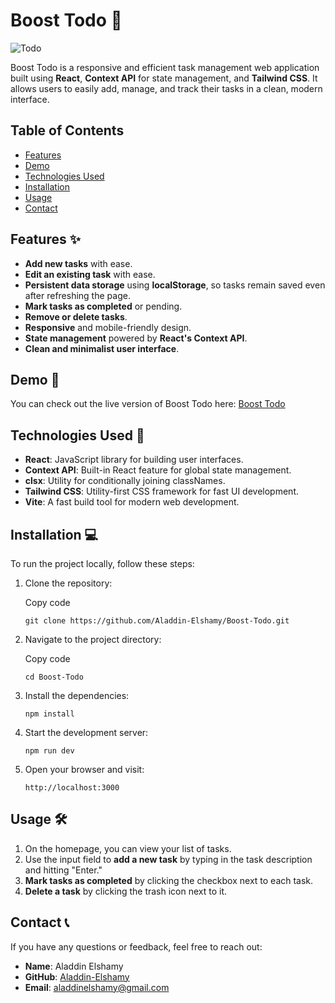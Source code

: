 Boost Todo 🚀
===============

![Todo](https://github.com/user-attachments/assets/1e5956cc-8cac-4b9b-87b0-c7bb098ebaa4)

Boost Todo is a responsive and efficient task management web application built using **React**, **Context API** for state management, and **Tailwind CSS**. It allows users to easily add, manage, and track their tasks in a clean, modern interface.

Table of Contents
-----------------

-   [Features](#features) 
-   [Demo](#demo) 
-   [Technologies Used](#technologies-used) 
-   [Installation](#installation) 
-   [Usage](#usage) 
-   [Contact](#contact) 

Features ✨
----------

-   **Add new tasks** with ease.
-   **Edit an existing task** with ease.
-   **Persistent data storage** using **localStorage**, so tasks remain saved even after refreshing the page.
-   **Mark tasks as completed** or pending.
-   **Remove or delete tasks**.
-   **Responsive** and mobile-friendly design.
-   **State management** powered by **React's Context API**.
-   **Clean and minimalist user interface**.

Demo 🚀
-------

You can check out the live version of Boost Todo here: [Boost Todo](https://boost-todo.vercel.app/)

Technologies Used 🔧
--------------------

-   **React**: JavaScript library for building user interfaces.
-   **Context API**: Built-in React feature for global state management.
-   **clsx**: Utility for conditionally joining classNames.
-   **Tailwind CSS**: Utility-first CSS framework for fast UI development.
-   **Vite**: A fast build tool for modern web development.

Installation 💻
---------------

To run the project locally, follow these steps:

1.  Clone the repository:

    Copy code

    `git clone https://github.com/Aladdin-Elshamy/Boost-Todo.git`

2.  Navigate to the project directory:

    Copy code

    `cd Boost-Todo`

3.  Install the dependencies:

    `npm install`

4.  Start the development server:

    `npm run dev`

5.  Open your browser and visit:

    `http://localhost:3000`

Usage 🛠️
---------

1.  On the homepage, you can view your list of tasks.
2.  Use the input field to **add a new task** by typing in the task description and hitting "Enter."
3.  **Mark tasks as completed** by clicking the checkbox next to each task.
4.  **Delete a task** by clicking the trash icon next to it.

Contact 📞
----------

If you have any questions or feedback, feel free to reach out:

-   **Name**: Aladdin Elshamy
-   **GitHub**: [Aladdin-Elshamy](https://github.com/Aladdin-Elshamy)
-   **Email**: aladdinelshamy@gmail.com
